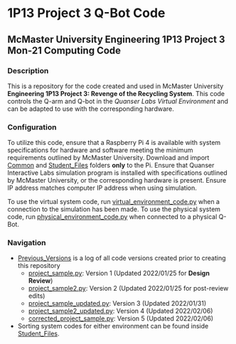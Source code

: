 
# 1P13 Project 3 Q-Bot Code

## McMaster University Engineering 1P13 Project 3 Mon&#8209;21 Computing Code

### Description

This is a repository for the code created and used in McMaster University
**Engineering 1P13 Project 3: Revenge of the Recycling System**. This code
controls the Q-arm and Q-bot in the *Quanser Labs Virtual Environment* and can
be adapted to use with the corresponding hardware.

### Configuration

To utilize this code, ensure that a Raspberry Pi 4 is available with system
specifications for hardware and software meeting the minimum requirements
outlined by McMaster University. Download and import [Common][9] and
[Student_Files][10] folders **only** to the Pi. Ensure that Quanser Interactive
Labs simulation program is installed with specifications outlined by McMaster
University, or the corresponding hardware is present. Ensure IP address matches
computer IP address when using simulation.

To use the virtual system code, run [virtual_environment_code.py][1] when a
connection to the simulation has been made. To use the physical system code,
run [physical_environment_code.py][3] when connected to a physical Q-Bot.

### Navigation

- [Previous_Versions][2] is a log of all code versions created prior to creating this repository
  - [project_sample.py][4]: Version 1 (Updated 2022/01/25 for **Design Review**)
  - [project_sample2.py][5]: Version 2 (Updated 2022/01/25 for post-review edits)
  - [project_sample_updated.py][6]: Version 3 (Updated 2022/01/31)
  - [project_sample2_updated.py][7]: Version 4 (Updated 2022/02/06)
  - [corrected_project_sample.py][8]: Version 5 (Updated 2022/02/06)
- Sorting system codes for either environment can be found inside [Student_Files][10].

[1]: Student_Files/virtual_environment_code.py
[2]: Previous_Versions
[3]: Student_Files/physical_environment_code.py
[4]: Previous_Versions/project_sample.py
[5]: Previous_Versions/project_sample2.py
[6]: Previous_Versions/project_sample_updated.py
[7]: Previous_Versions/project_sample2_updated.py
[8]: Previous_Versions/corrected_project_sample.py
[9]: Common
[10]: Student_Files
